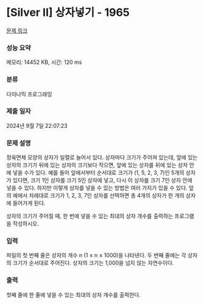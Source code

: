 # [Silver II] 상자넣기 - 1965 

[문제 링크](https://www.acmicpc.net/problem/1965) 

### 성능 요약

메모리: 14452 KB, 시간: 120 ms

### 분류

다이나믹 프로그래밍

### 제출 일자

2024년 9월 7일 22:07:23

### 문제 설명

<p>정육면체 모양의 상자가 일렬로 늘어서 있다. 상자마다 크기가 주어져 있는데, 앞에 있는 상자의 크기가 뒤에 있는 상자의 크기보다 작으면, 앞에 있는 상자를 뒤에 있는 상자 안에 넣을 수가 있다. 예를 들어 앞에서부터 순서대로 크기가 (1, 5, 2, 3, 7)인 5개의 상자가 있다면, 크기 1인 상자를 크기 5인 상자에 넣고, 다시 이 상자를 크기 7인 상자 안에 넣을 수 있다. 하지만 이렇게 상자를 넣을 수 있는 방법은 여러 가지가 있을 수 있다. 앞의 예에서 차례대로 크기가 1, 2, 3, 7인 상자를 선택하면 총 4개의 상자가 한 개의 상자에 들어가게 된다.</p>

<p>상자의 크기가 주어질 때, 한 번에 넣을 수 있는 최대의 상자 개수를 출력하는 프로그램을 작성하시오.</p>

### 입력 

 <p>파일의 첫 번째 줄은 상자의 개수 n (1 ≤ n ≤ 1000)을 나타낸다. 두 번째 줄에는 각 상자의 크기가 순서대로 주어진다. 상자의 크기는 1,000을 넘지 않는 자연수이다.</p>

### 출력 

 <p>첫째 줄에 한 줄에 넣을 수 있는 최대의 상자 개수를 출력한다.</p>

